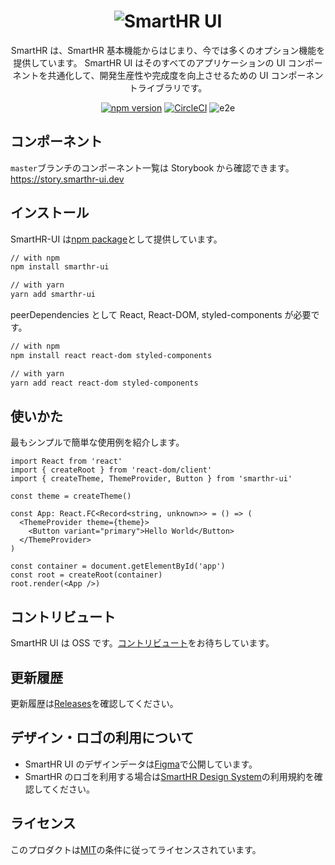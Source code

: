 <h1 align="center"><img src ="https://user-images.githubusercontent.com/44044475/70201779-f994de80-175a-11ea-90e1-8a69f5b13ff0.png" alt="SmartHR UI" title="SmartHR UI"></h1>

<div align="center">

SmartHR は、SmartHR 基本機能からはじまり、今では多くのオプション機能を提供しています。
SmartHR UI はそのすべてのアプリケーションの UI コンポーネントを共通化して、開発生産性や完成度を向上させるための UI コンポーネントライブラリです。

[![npm version](https://badge.fury.io/js/smarthr-ui.svg)](https://badge.fury.io/js/smarthr-ui)
[![CircleCI](https://circleci.com/gh/kufu/smarthr-ui.svg?style=shield)](https://circleci.com/gh/kufu/smarthr-ui)
![e2e](https://github.com/kufu/smarthr-ui/workflows/e2e/badge.svg)

</div>

## コンポーネント

`master`ブランチのコンポーネント一覧は Storybook から確認できます。
https://story.smarthr-ui.dev

## インストール

SmartHR-UI は[npm package](https://www.npmjs.com/package/smarthr-ui)として提供しています。

```sh
// with npm
npm install smarthr-ui

// with yarn
yarn add smarthr-ui
```

peerDependencies として React, React-DOM, styled-components が必要です。

```sh
// with npm
npm install react react-dom styled-components

// with yarn
yarn add react react-dom styled-components
```

## 使いかた

最もシンプルで簡単な使用例を紹介します。

```tsx
import React from 'react'
import { createRoot } from 'react-dom/client'
import { createTheme, ThemeProvider, Button } from 'smarthr-ui'

const theme = createTheme()

const App: React.FC<Record<string, unknown>> = () => (
  <ThemeProvider theme={theme}>
    <Button variant="primary">Hello World</Button>
  </ThemeProvider>
)

const container = document.getElementById('app')
const root = createRoot(container)
root.render(<App />)
```

## コントリビュート

SmartHR UI は OSS です。[コントリビュート](https://github.com/kufu/smarthr-ui/blob/master/CONTRIBUTING.md)をお待ちしています。

## 更新履歴

更新履歴は[Releases](https://github.com/kufu/smarthr-ui/releases)を確認してください。

## デザイン・ロゴの利用について

- SmartHR UI のデザインデータは[Figma](https://www.figma.com/community/file/978607227374353992/SmartHR-UI)で公開しています。
- SmartHR のロゴを利用する場合は[SmartHR Design System](https://smarthr.design/)の利用規約を確認してください。

## ライセンス

このプロダクトは[MIT](https://github.com/kufu/smarthr-ui/blob/master/LICENSE)の条件に従ってライセンスされています。
